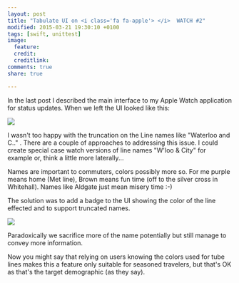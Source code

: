```yaml
---
layout: post
title: "Tabulate UI on <i class='fa fa-apple'> </i>  WATCH #2"
modified: 2015-03-21 19:30:10 +0100
tags: [swift, unittest]
image:
  feature: 
  credit: 
  creditlink: 
comments: true
share: true

---
```



In the last post I described the main interface to my Apple Watch application for status updates. When we left the UI looked like this:

<img class="dosShot screenShot centeredImg"  src="../../images/2015-03-01-tululate-apple-watch-implementation-1/ss03.png"  />

I wasn't too happy with the truncation on the Line names like "Waterloo and C.." . There are a couple of approaches to addressing this issue. I could create special case watch versions of line names "W'loo & City" for example or, think a little more laterally...

Names are important to commuters, colors possibly more so. For me purple means home (Met line), Brown means fun time (off to the silver cross in Whitehall). Names like Aldgate just mean misery time :-)

The solution was to add a badge to the UI showing the color of the line effected and to support truncated names.

<img class="dosShot screenShot centeredImg"  src="../../images/2015-03-01-tululate-apple-watch-implementation-1/ss07.png"  />


Paradoxically we sacrifice more of the name potentially but still manage to convey more information.

Now you might say that relying on users knowing the colors used for tube lines makes this a feature only suitable for seasoned travelers, but that's OK as that's the target demographic (as they say).




